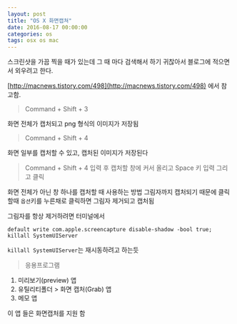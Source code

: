 ```yaml
---
layout: post
title: "OS X 화면캡쳐"
date: 2016-08-17 00:00:00
categories: os
tags: osx os mac
---
```


스크린샷을 가끔 찍을 때가 있는데 그 때 마다 검색해서 하기 귀찮아서 블로그에 적으면서 외우려고 한다.

[http://macnews.tistory.com/498](http://macnews.tistory.com/498) 에서 참고함.

> Command + Shift + 3

화면 전체가 캡처되고 png 형식의 이미지가 저장됨

> Command + Shift + 4

화면 일부를 캡처할 수 있고, 캡처된 이미지가 저장된다

> Command + Shift + 4 입력 후 캡처할 창에 커서 올리고 Space 키 입력 그리고 클릭

화면 전체가 아닌 창 하나를 캡처할 때 사용하는 방법
그림자까지 캡처되기 때문에 클릭할때 `옵션`키를 누른채로 클릭하면 그림자 제거되고 캡처됨

그림자를 항상 제거하려면
터미널에서

```
default write com.apple.screencapture disable-shadow -bool true; killall SystemUIServer
```

`killall SystemUIServer`는 재시동하려고 하는듯

> 응용프로그램

1. 미리보기(preview) 앱
2. 유틸리티폴더 > 화면 캡처(Grab) 앱
3. 메모 앱

이 앱 들은 화면캡처를 지원 함
